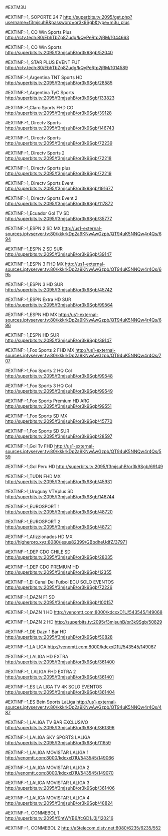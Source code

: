 #EXTM3U 

#EXTINF:-1, SOPORTE 24 7
http://superbits.tv:2095/get.php?username=f3mjsuhB&password=or3k9Sgb&type=m3u_plus

#EXTINF:-1, CO Win Sports Plus 
http://rctv.tech:80/EbhTbZp8Zudg/kQyPeRtp2jRM/1044663

#EXTINF:-1, CO Win Sports 
http://superbits.tv:2095/f3mjsuhB/or3k9Sgb/52040

#EXTINF:-1, STAR PLUS EVENT FUT
http://rctv.tech:80/EbhTbZp8Zudg/kQyPeRtp2jRM/1014589   

#EXTINF:-1,Argentina  TNT Sports HD 
http://superbits.tv:2095/f3mjsuhB/or3k9Sgb/28585  

#EXTINF:-1,Argentina  TyC Sports
http://superbits.tv:2095/f3mjsuhB/or3k9Sgb/133823 

#EXTINF:-1,Claro Sports FHD  CO 
http://superbits.tv:2095/f3mjsuhB/or3k9Sgb/39128  

#EXTINF:-1, Directv Sports 
http://superbits.tv:2095/f3mjsuhB/or3k9Sgb/146743     

#EXTINF:-1,  Directv Sports 
http://superbits.tv:2095/f3mjsuhB/or3k9Sgb/72239   

#EXTINF:-1, Directv Sports 2 
http://superbits.tv:2095/f3mjsuhB/or3k9Sgb/72218   

#EXTINF:-1,  Directv Sports plus 
http://superbits.tv:2095/f3mjsuhB/or3k9Sgb/72219  

#EXTINF:-1,  Directv Sports Event
http://superbits.tv:2095/f3mjsuhB/or3k9Sgb/191677

#EXTINF:-1,  Directv Sports Event 2
http://superbits.tv:2095/f3mjsuhB/or3k9Sgb/117872

#EXTINF:-1,Ecuador  Gol TV SD 
http://superbits.tv:2095/f3mjsuhB/or3k9Sgb/35777          

#EXTINF:-1,ESPN 2 SD  MX 
http://us1-external-sources.iptvserver.tv:80/kkkrkDp2a9KNwAwGzpb/QT94uK5NNQw4r4Qs/694 

#EXTINF:-1,ESPN 2 SD  SUR 
http://superbits.tv:2095/f3mjsuhB/or3k9Sgb/39147 

#EXTINF:-1,ESPN 3 FHD MX 
http://us1-external-sources.iptvserver.tv:80/kkkrkDp2a9KNwAwGzpb/QT94uK5NNQw4r4Qs/695  

#EXTINF:-1,ESPN 3 HD SUR 
http://superbits.tv:2095/f3mjsuhB/or3k9Sgb/45742   

#EXTINF:-1,ESPN Extra HD SUR 
http://superbits.tv:2095/f3mjsuhB/or3k9Sgb/99564    

#EXTINF:-1,ESPN HD  MX 
http://us1-external-sources.iptvserver.tv:80/kkkrkDp2a9KNwAwGzpb/QT94uK5NNQw4r4Qs/696 

#EXTINF:-1,ESPN HD SUR 
http://superbits.tv:2095/f3mjsuhB/or3k9Sgb/39147       

#EXTINF:-1,Fox Sports 2 FHD MX 
http://us1-external-sources.iptvserver.tv:80/kkkrkDp2a9KNwAwGzpb/QT94uK5NNQw4r4Qs/707    

#EXTINF:-1,Fox Sports 2 HQ Col  
http://superbits.tv:2095/f3mjsuhB/or3k9Sgb/99548  

#EXTINF:-1,Fox Sports 3 HQ Col  
http://superbits.tv:2095/f3mjsuhB/or3k9Sgb/99549    

#EXTINF:-1,Fox Sports Premium HD  ARG 
http://superbits.tv:2095/f3mjsuhB/or3k9Sgb/99551  

#EXTINF:-1,Fox Sports SD  MX
http://superbits.tv:2095/f3mjsuhB/or3k9Sgb/45770 

#EXTINF:-1,Fox Sports SD SUR 
http://superbits.tv:2095/f3mjsuhB/or3k9Sgb/28597

#EXTINF:-1,Gol Tv FHD 
http://us1-external-sources.iptvserver.tv:80/kkkrkDp2a9KNwAwGzpb/QT94uK5NNQw4r4Qs/559 

#EXTINF:-1,Gol Peru HD 
http://superbits.tv:2095/f3mjsuhB/or3k9Sgb/69149   

#EXTINF:-1,TUDN FHD MX 
http://superbits.tv:2095/f3mjsuhB/or3k9Sgb/45931 
   
#EXTINF:-1,Uruguay VTVplus SD 
http://superbits.tv:2095/f3mjsuhB/or3k9Sgb/146744

#EXTINF:-1,EUROSPORT 1  
http://superbits.tv:2095/f3mjsuhB/or3k9Sgb/48720

#EXTINF:-1,EUROSPORT 2  
http://superbits.tv:2095/f3mjsuhB/or3k9Sgb/48721

#EXTINF:-1,Afizzionados HD MX 
http://higherpro.xyz:8080/jesus82399/GBbdheUdfZ/37971 

#EXTINF:-1,DEP CDO CHILE SD 
http://superbits.tv:2095/f3mjsuhB/or3k9Sgb/28035

#EXTINF:-1,DEP CDO PREMIUM HD 
http://superbits.tv:2095/f3mjsuhB/or3k9Sgb/12355

#EXTINF:-1,El Canal Del Futbol ECU SOLO EVENTOS 
http://superbits.tv:2095/f3mjsuhB/or3k9Sgb/72226

#EXTINF:-1,DAZN F1 SD
http://superbits.tv:2095/f3mjsuhB/or3k9Sgb/100157

#EXTINF:-1,DAZN 1 HD
http://venomtt.com:8000/kdcxxD1U/543545/149068

#EXTINF:-1,DAZN 2 HD
http://superbits.tv:2095/f3mjsuhB/or3k9Sgb/50829

#EXTINF:-1,DE Dazn 1 Bar HD
http://superbits.tv:2095/f3mjsuhB/or3k9Sgb/50828

#EXTINF:-1,LA LIGA
http://venomtt.com:8000/kdcxxD1U/543545/149067

#EXTINF:-1,LALIGA HD EXTRA
http://superbits.tv:2095/f3mjsuhB/or3k9Sgb/361400

#EXTINF:-1, LALIGA FHD EXTRA 2
http://superbits.tv:2095/f3mjsuhB/or3k9Sgb/361401

#EXTINF:-1,ES LA LIGA TV 4K SOLO EVENTOS
http://superbits.tv:2095/f3mjsuhB/or3k9Sgb/361404

#EXTINF:-1,ES Bein Sports LaLiga
http://us1-external-sources.iptvserver.tv:80/kkkrkDp2a9KNwAwGzpb/QT94uK5NNQw4r4Qs/487

#EXTINF:-1,LALIGA  TV BAR EXCLUSIVO
http://superbits.tv:2095/f3mjsuhB/or3k9Sgb/361396

#EXTINF:-1,LALIGA  SKY SPORTS LALIGA
http://superbits.tv:2095/f3mjsuhB/or3k9Sgb/11659

#EXTINF:-1,LALIGA  MOVISTAR LALIGA 1
http://venomtt.com:8000/kdcxxD1U/543545/149066

#EXTINF:-1,LALIGA  MOVISTAR LALIGA 2
http://venomtt.com:8000/kdcxxD1U/543545/149070

#EXTINF:-1,LALIGA  MOVISTAR LALIGA 3
http://superbits.tv:2095/f3mjsuhB/or3k9Sgb/361406

#EXTINF:-1,LALIGA  MOVISTAR LALIGA 4
http://superbits.tv:2095/f3mjsuhB/or3k9Sgb/48824

#EXTINF:-1, CONMEBOL 1
http://superbits.tv:2095/f0htWYB6/fcGD1J3j/120216

#EXTINF:-1, CONMEBOL 2
http://a5telecom.distv.net:8080/6235/6235/552


